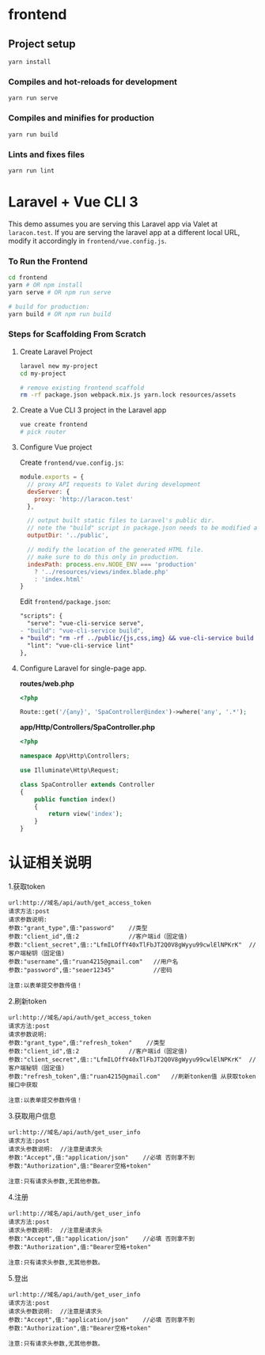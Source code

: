 # frontend

## Project setup
```
yarn install
```

### Compiles and hot-reloads for development
```
yarn run serve
```

### Compiles and minifies for production
```
yarn run build
```

### Lints and fixes files
```
yarn run lint
```


# Laravel + Vue CLI 3

This demo assumes you are serving this Laravel app via Valet at `laracon.test`. If you are serving the laravel app at a different local URL, modify it accordingly in `frontend/vue.config.js`.

### To Run the Frontend

``` sh
cd frontend
yarn # OR npm install
yarn serve # OR npm run serve

# build for production:
yarn build # OR npm run build
```

### Steps for Scaffolding From Scratch

1. Create Laravel Project

    ``` sh
    laravel new my-project
    cd my-project

    # remove existing frontend scaffold
    rm -rf package.json webpack.mix.js yarn.lock resources/assets
    ```

2. Create a Vue CLI 3 project in the Laravel app

    ``` sh
    vue create frontend
    # pick router
    ```

3. Configure Vue project

    Create `frontend/vue.config.js`:

    ``` js
    module.exports = {
      // proxy API requests to Valet during development
      devServer: {
        proxy: 'http://laracon.test'
      },

      // output built static files to Laravel's public dir.
      // note the "build" script in package.json needs to be modified as well.
      outputDir: '../public',

      // modify the location of the generated HTML file.
      // make sure to do this only in production.
      indexPath: process.env.NODE_ENV === 'production'
        ? '../resources/views/index.blade.php'
        : 'index.html'
    }
    ```

    Edit `frontend/package.json`:

    ``` diff
    "scripts": {
      "serve": "vue-cli-service serve",
    - "build": "vue-cli-service build",
    + "build": "rm -rf ../public/{js,css,img} && vue-cli-service build --no-clean",
      "lint": "vue-cli-service lint"
    },
    ```

4. Configure Laravel for single-page app.

    **routes/web.php**

    ``` php
    <?php

    Route::get('/{any}', 'SpaController@index')->where('any', '.*');
    ```

    **app/Http/Controllers/SpaController.php**

    ``` php
    <?php

    namespace App\Http\Controllers;

    use Illuminate\Http\Request;

    class SpaController extends Controller
    {
        public function index()
        {
            return view('index');
        }
    }
    ```
    
 # 认证相关说明
 
1.获取token
```
url:http://域名/api/auth/get_access_token
请求方法:post
请求参数说明:
参数:"grant_type",值:"password"    //类型
参数:"client_id",值:2              //客户端id（固定值)
参数:"client_secret",值::"LfmILOffY40xTlFbJT2Q0V8gWyyu99cwlElNPKrK"  //客户端秘钥（固定值)
参数:"username",值:"ruan4215@gmail.com"   //用户名
参数:"password",值:"seaer12345"           //密码

注意:以表单提交参数传值！
```
2.刷新token
```
url:http://域名/api/auth/get_access_token
请求方法:post
请求参数说明:
参数:"grant_type",值:"refresh_token"    //类型
参数:"client_id",值:2              //客户端id（固定值)
参数:"client_secret",值::"LfmILOffY40xTlFbJT2Q0V8gWyyu99cwlElNPKrK"  //客户端秘钥（固定值)
参数:"refresh_token",值:"ruan4215@gmail.com"   //刷新tonken值 从获取token接口中获取

注意:以表单提交参数传值！
```

3.获取用户信息
```
url:http://域名/api/auth/get_user_info
请求方法:post
请求头参数说明:  //注意是请求头 
参数:"Accept",值:"application/json"    //必填 否则拿不到
参数:"Authorization",值:"Bearer空格+token"

注意:只有请求头参数,无其他参数。
```
 
 
4.注册
```
url:http://域名/api/auth/get_user_info
请求方法:post
请求头参数说明:  //注意是请求头 
参数:"Accept",值:"application/json"    //必填 否则拿不到
参数:"Authorization",值:"Bearer空格+token"

注意:只有请求头参数,无其他参数。
```

5.登出
```
url:http://域名/api/auth/get_user_info
请求方法:post
请求头参数说明:  //注意是请求头 
参数:"Accept",值:"application/json"    //必填 否则拿不到
参数:"Authorization",值:"Bearer空格+token"

注意:只有请求头参数,无其他参数。
```

  
 

